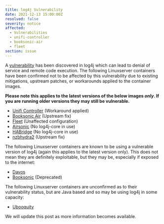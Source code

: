 ```yaml
---
title: log4j Vulnerability
date: 2021-12-13 15:00:00Z
resolved: false
severity: notice
affected:
  - Vulnerabilities
  - unifi-controller
  - booksonic-air
  - fleet
section: issue
---
```


A [vulnerability](https://nvd.nist.gov/vuln/detail/CVE-2021-44228) has been discovered in log4j which can lead to denial of service and remote code execution. The following Linuxserver containers have been confirmed not to be affected by this vulnerability due to existing mitigations, upstream patches, or workarounds applied to the container images.

**Please note this applies to the latest versions of the below images *only*. If you are running older versions they may still be vulnerable.**

* [Unifi Controller](https://github.com/linuxserver/docker-unifi-controller) (Workaround applied)
* [Booksonic Air](https://github.com/linuxserver/docker-booksonic-air/) (Upstream fix)
* [Fleet](https://github.com/linuxserver/docker-fleet) (Unaffected configuration)
* [Airsonic](https://github.com/linuxserver/docker-airsonic) (No log4j-core in use)
* [HABridge](https://github.com/linuxserver/docker-habridge) (No log4j-core in use)
* [nzbhydra2](https://github.com/linuxserver/docker-nzbhydra2) (Upstream fix)

The following Linuxserver containers are known to be using a vulnerable version of log4j (again this applies to the latest version only). This does not mean they are definitely exploitable, but they may be, especially if exposed to the internet:

* [Davos](https://github.com/linuxserver/docker-davos)
* [Booksonic](https://github.com/linuxserver/docker-booksonic) (Deprecated)

The following Linuxserver containers are unconfirmed as to their vulnerability status, but are Java based and so may be using log4j in some capacity:

* [Ubooquity](https://github.com/linuxserver/docker-ubooquity)

 We will update this post as more information becomes available.
